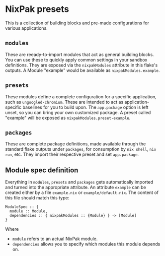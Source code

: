 # NixPak presets

This is a collection of building blocks and pre-made configurations for various applications.

## `modules`

These are reeady-to-import modules that act as general building blocks.
You can use these to quickly apply common settings in your sandbox definitions.
They are exposed via the `nixpakModules` attribute in this flake's outputs.
A Module "example" would be available as `nixpakModules.example`.

## `presets`

These modules define a complete configuration for a specific application, such as `ungoogled-chromium`.
These are intended to act as application-specific baselines for you to build upon.
The `app.package` option is left unset, so you can bring your own customized package.
A preset called "example" will be exposed as `nixpakModules.preset-example`.

## `packages`

These are complete package definitions, made available through the standard flake outputs under `packages`, for consumption by `nix shell`, `nix run`, etc.
They import their respective preset and set `app.package`.

## Module spec definition

Everything in `modules`, `presets` and `packages` gets automatically imported and turned into the appropriate attribute.
An attribute `example` can be created either by a file `example.nix` or `example/default.nix`.
The content of this file should match this type:

```
ModuleSpec :: {
  module :: Module,
  dependencies :: { nixpakModules :: {Module} } -> [Module]
}
```

Where
  - `module` refers to an actual NixPak module.
  - `dependencies` allows you to specify which modules this module depends on.
